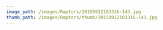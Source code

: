```yaml
---
image_path: /images/Raptors/20150912103316-143.jpg
thumb_path: /images/Raptors/thumb/20150912103316-143.jpg
---
```


